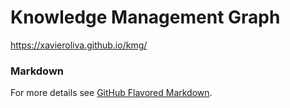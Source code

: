 # Knowledge Management Graph

https://xavieroliva.github.io/kmg/

### Markdown
For more details see [GitHub Flavored Markdown](https://guides.github.com/features/mastering-markdown/).
